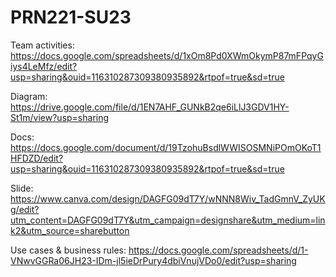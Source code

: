 # PRN221-SU23
Team activities: https://docs.google.com/spreadsheets/d/1xOm8Pd0XWmOkymP87mFPqyGiys4LeMfz/edit?usp=sharing&ouid=116310287309380935892&rtpof=true&sd=true

Diagram: https://drive.google.com/file/d/1EN7AHF_GUNkB2qe6iLlJ3GDV1HY-St1m/view?usp=sharing

Docs: https://docs.google.com/document/d/19TzohuBsdlWWISOSMNiPOmOKoT1HFDZD/edit?usp=sharing&ouid=116310287309380935892&rtpof=true&sd=true

Slide: https://www.canva.com/design/DAGFG09dT7Y/wNNN8Wiv_TadGmnV_ZyUKg/edit?utm_content=DAGFG09dT7Y&utm_campaign=designshare&utm_medium=link2&utm_source=sharebutton

Use cases & business rules: https://docs.google.com/spreadsheets/d/1-VNwvGGRa06JH23-IDm-jl5ieDrPury4dbiVnujVDo0/edit?usp=sharing
